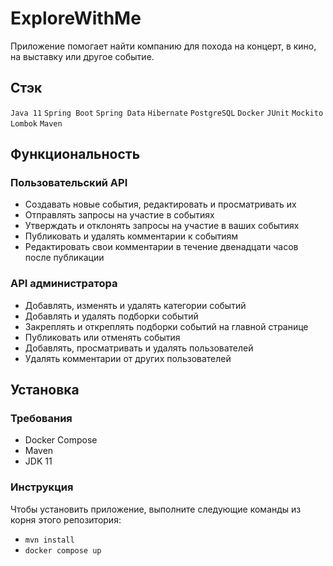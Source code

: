 # ExploreWithMe

Приложение помогает найти компанию для похода на концерт, в кино, на выставку или другое событие.

## Стэк
`Java 11` `Spring Boot` `Spring Data` `Hibernate` `PostgreSQL` `Docker` `JUnit` `Mockito` `Lombok` `Maven`

## Функциональность

### Пользовательский API
- Создавать новые события, редактировать и просматривать их
- Отправлять запросы на участие в событиях
- Утверждать и отклонять запросы на участие в ваших событиях
- Публиковать и удалять комментарии к событиям
- Редактировать свои комментарии в течение двенадцати часов после публикации

### API администратора
- Добавлять, изменять и удалять категории событий
- Добавлять и удалять подборки событий
- Закреплять и откреплять подборки событий на главной странице
- Публиковать или отменять события
- Добавлять, просматривать и удалять пользователей
- Удалять комментарии от других пользователей

## Установка

### Требования
- Docker Compose
- Maven
- JDK 11

### Инструкция
Чтобы установить приложение, выполните следующие команды из корня этого репозитория:
- `mvn install`
- `docker compose up`
